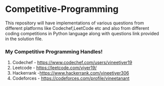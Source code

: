 # Competitive-Programming
This repository will have implementations of various questions from different platforms like Codechef,LeetCode etc and also from different coding competitions in Python language along with questions link provided in the solution file. 

### My Competitive Programming Handles!
 1. Codechef - https://www.codechef.com/users/vineetiyer19
 2. Leetcode - https://leetcode.com/viyer19/
 3. Hackerrank -https://www.hackerrank.com/vineetiyer306
 4. Codeforces - https://codeforces.com/profile/vineetanant
